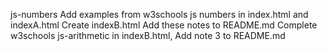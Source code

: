 js-numbers
Add examples from w3schools js numbers in index.html and indexA.html Create indexB.html Add these notes to README.md
Complete w3schools js-arithmetic in indexB.html, Add note 3 to README.md